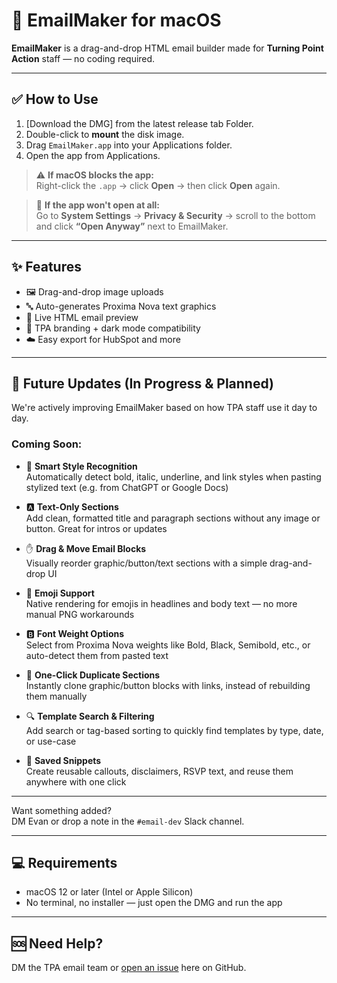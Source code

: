 # 📧 EmailMaker for macOS

**EmailMaker** is a drag-and-drop HTML email builder made for **Turning Point Action** staff — no coding required.

---

## ✅ How to Use

1. [Download the DMG] from the latest release tab Folder.
2. Double-click to **mount** the disk image.
3. Drag `EmailMaker.app` into your Applications folder.
4. Open the app from Applications.

> ⚠️ **If macOS blocks the app:**  
> Right-click the `.app` → click **Open** → then click **Open** again.

> 🚫 **If the app won't open at all:**  
> Go to **System Settings** → **Privacy & Security** → scroll to the bottom and click **“Open Anyway”** next to EmailMaker.

---

## ✨ Features

- 🖼️ Drag-and-drop image uploads  
- 🔤 Auto-generates Proxima Nova text graphics  
- 🧩 Live HTML email preview  
- 🎨 TPA branding + dark mode compatibility  
- ☁️ Easy export for HubSpot and more  

---

## 🚧 Future Updates (In Progress & Planned)

We're actively improving EmailMaker based on how TPA staff use it day to day.

### Coming Soon:

- 🧠 **Smart Style Recognition**  
  Automatically detect bold, italic, underline, and link styles when pasting stylized text (e.g. from ChatGPT or Google Docs)

- 🅰️ **Text-Only Sections**  
  Add clean, formatted title and paragraph sections without any image or button. Great for intros or updates

- ✋ **Drag & Move Email Blocks**  
  Visually reorder graphic/button/text sections with a simple drag-and-drop UI

- 🌈 **Emoji Support**  
  Native rendering for emojis in headlines and body text — no more manual PNG workarounds

- 🅱️ **Font Weight Options**  
  Select from Proxima Nova weights like Bold, Black, Semibold, etc., or auto-detect them from pasted text

- 📄 **One-Click Duplicate Sections**  
  Instantly clone graphic/button blocks with links, instead of rebuilding them manually

- 🔍 **Template Search & Filtering**  
  Add search or tag-based sorting to quickly find templates by type, date, or use-case

- 🧾 **Saved Snippets**  
  Create reusable callouts, disclaimers, RSVP text, and reuse them anywhere with one click

---

Want something added?  
DM Evan or drop a note in the `#email-dev` Slack channel.

---

## 💻 Requirements

- macOS 12 or later (Intel or Apple Silicon)
- No terminal, no installer — just open the DMG and run the app

---

## 🆘 Need Help?

DM the TPA email team or [open an issue](#) here on GitHub.
